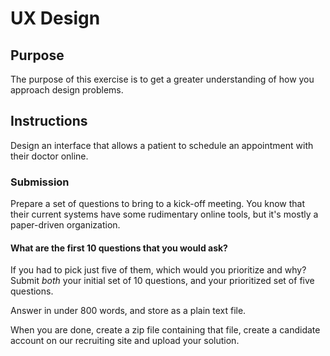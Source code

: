 UX Design
=================

## Purpose

The purpose of this exercise is to get a greater understanding of how you approach design problems.

## Instructions

Design an interface that allows a patient to schedule an appointment with their doctor online.

### Submission

Prepare a set of questions to bring to a kick-off meeting. You know that their current systems have some rudimentary online tools, but it's mostly a paper-driven organization.

#### What are the first 10 questions that you would ask?

If you had to pick just five of them, which would you prioritize and why? Submit *both* your initial set of 10 questions, and your prioritized set of five questions.

Answer in under 800 words, and store as a plain text file.

When you are done, create a zip file containing that file, create a candidate account on our recruiting site and upload your solution.

